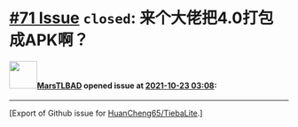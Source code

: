 # [\#71 Issue](https://github.com/HuanCheng65/TiebaLite/issues/71) `closed`: 来个大佬把4.0打包成APK啊？

#### <img src="https://avatars.githubusercontent.com/u/39070205?u=2e4325039c1f03285c5d7f58e7ab02e960c4f41a&v=4" width="50">[MarsTLBAD](https://github.com/MarsTLBAD) opened issue at [2021-10-23 03:08](https://github.com/HuanCheng65/TiebaLite/issues/71):






-------------------------------------------------------------------------------



[Export of Github issue for [HuanCheng65/TiebaLite](https://github.com/HuanCheng65/TiebaLite).]
